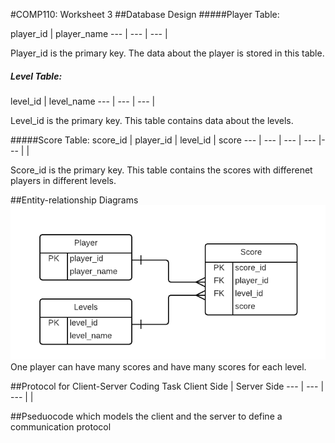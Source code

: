 
#COMP110: Worksheet 3
##Database Design
#####Player Table:

player_id | player_name 
--- | --- | ---
 | 
 
 Player_id is the primary key. The data about the player is stored in this table.
 
##### Level Table:

level_id | level_name 
--- | --- | ---
 | 
 
 Level_id is the primary key. This table contains data about the levels.
 
#####Score Table:
score_id | player_id | level_id | score
--- | --- | --- | --- |--- |
 | 
 
 Score_id is the primary key. This table contains the scores with differenet players in different levels.


##Entity-relationship Diagrams
![ERD 2](https://github.com/MaddieK19/comp110-worksheets/blob/master/Worksheet%203/COMP110%20ERD%20-%20Standard.png?raw=true)
One player can have many scores and have many scores for each level.

##Protocol for Client-Server Coding Task
Client Side | Server Side
--- | --- | --- |
|


##Pseduocode which models the client and the server to define a communication protocol




 
 

